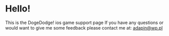 # Hello!
This is the DogeDodge! ios game support page
If you have any questions or would want to give me some feedback
please contact me at: adapin@wp.pl
